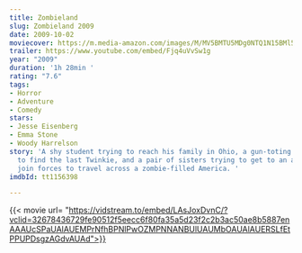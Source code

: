 ```yaml
---
title: Zombieland
slug: Zombieland 2009
date: 2009-10-02
moviecover: https://m.media-amazon.com/images/M/MV5BMTU5MDg0NTQ1N15BMl5BanBnXkFtZTcwMjA4Mjg3Mg@@._V1_UY268_CR5,0,182,268_AL_.jpg
trailer: https://www.youtube.com/embed/Fjq4uVvSw1g
year: "2009"
duration: '1h 28min '
rating: "7.6"
tags:
- Horror
- Adventure
- Comedy
stars:
- Jesse Eisenberg
- Emma Stone
- Woody Harrelson
story: 'A shy student trying to reach his family in Ohio, a gun-toting tough guy trying
  to find the last Twinkie, and a pair of sisters trying to get to an amusement park
  join forces to travel across a zombie-filled America. '
imdbId: tt1156398

---
```

{{< movie url= "https://vidstream.to/embed/LAsJoxDvnC/?vclid=32678436729fe90512f5eecc6f80fa35a5d23f2c2b3ac50ae8b5887enAAAUcSPaUAlAUEMPrNfhBPNlPwOZMPNNANBUlUAUMbOAUAlAUERSLfEtPPUPDsgzAGdvAUAd">}}